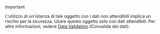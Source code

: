 > [!IMPORTANT]
> L'utilizzo di un'istanza di tale oggetto con i dati non attendibili implica un rischio per la sicurezza. Usare questo oggetto solo con dati attendibili. Per altre informazioni, vedere [Data Validation](https://www.owasp.org/index.php/Data_Validation) (Convalida dei dati).